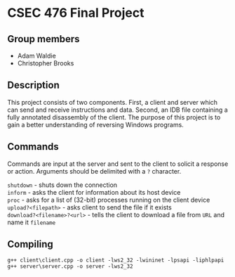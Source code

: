 # CSEC 476 Final Project

## Group members

* Adam Waldie
* Christopher Brooks

## Description

This project consists of two components. First, a client and server which can send and receive instructions and data. Second, an IDB file containing a fully annotated disassembly of the client. The purpose of this project is to gain a better understanding of reversing Windows programs.

## Commands

Commands are input at the server and sent to the client to solicit a response or action. Arguments should be delimited with a `?` character.

`shutdown` - shuts down the connection  
`inform` - asks the client for information about its host device  
`proc` - asks for a list of (32-bit) processes running on the client device  
`upload?<filepath>` - asks client to send the file if it exists  
`download?<filename>?<url>` - tells the client to download a file from `URL` and name it `filename` 

## Compiling

```
g++ client\client.cpp -o client -lws2_32 -lwininet -lpsapi -liphlpapi
g++ server\server.cpp -o server -lws2_32
```